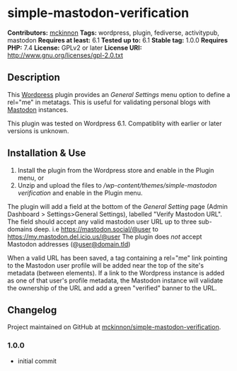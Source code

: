 # simple-mastodon-verification #
**Contributors:** [mckinnon](https://opendna.com)
**Tags:** wordpress, plugin, fediverse, activitypub, mastodon
**Requires at least:** 6.1
**Tested up to:** 6.1
**Stable tag:** 1.0.0
**Requires PHP:** 7.4
**License:** GPLv2 or later
**License URI:** http://www.gnu.org/licenses/gpl-2.0.txt  

## Description ##
This [Wordpress](https://wordpress.org/) plugin  provides an *General Settings* menu option to define a rel="me" in metatags. This is useful for validating personal blogs with [Mastodon](https://joinmastodon.org/) instances.

This plugin was tested on Wordpress 6.1. Compatiblity with earlier or later versions is unknown.

## Installation & Use ##
1. Install the plugin from the Wordpress store and enable in the Plugin menu, or
2. Unzip and upload the files to */wp-content/themes/simple-mastodon verification* and enable in the Plugin menu.

The plugin will add a field at the bottom of the *General Setting* page (Admin Dashboard > Settings>General Settings), labelled "Verify Mastodon URL". The field should accept any valid mastodon user URL up to three sub-domains deep. i.e https://mastodon.social/@user to https://my.mastodon.del.icio.us/@user The plugin does *not* accept Mastodon addresses (@user@domain.tld)

When a valid URL has been saved, a tag containing a rel="me" link pointing to the Mastodon user profile will be added near the top of the site's metadata (between <head> elements). If a link to the Wordpress instance is added as one of that user's profile metadata, the Mastodon instance will validate the ownership of the URL and add a green "verified" banner to the URL.

## Changelog ##

Project maintained on GitHub at [mckinnon/simple-mastodon-verification](https://github.com/mckinnon/simple-mastodon-verification).

### 1.0.0 ###

* initial commit

